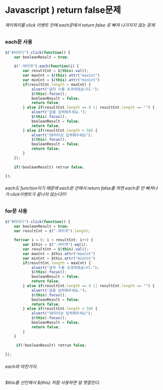 # Javascript ) return false문제

###### 제이쿼리를 click 이벤트 안에 each문에서 return false 로 빠져 나가지지 않는 문제



### each문 사용

```javascript
$("#아이디").click(function() {
    var booleanResult = true;
    
    $(".여러개").each(function(i) {
    	var resultCnt = $(this).val();
        var maxCnt = $(this).attr("maxCnt")
        var minCnt = $(this).attr("minCnt")
        if(resultCnt.length > maxCnt) {
            alsert("글자 수를 초과하였습니다.");
            $(this).focus();
            booleanResult = false;
            return false;
        } else if(resultCnt.length == 0 || resultCnt.length == "") {
            alsert("글을 입력해주세요.");
            $(this).focus();
            booleanResult = false;
            return false;
        } else if(resultCnt.length < 50) {
            alsert("50자이상 입력해주세요");
            $(this).focus();
            booleanResult = false;
            return false;
        }
    });
    
    if(!booleanResult) retrun false;
    
});
```

###### each도 function이기 때문에 each문 안에서 return false를 하면 each문 만 빠져나가 click이벤트가 끝나지 않는다!!!!





### for문 사용

```javascript
$("#아이디").click(function() {
	var booleanResult = true;
    var resultCnt = $(".여러개").length;
    
    for(var i = 0; i < resultCnt; i++) {
        var $this = $(".여러개").eq(i);
       	var resultCnt = $(this).val();
        var maxCnt = $this.attr("maxCnt")
        var minCnt = $this.attr("minCnt")
        if(resultCnt.length > maxCnt) {
            alsert("글자 수를 초과하였습니다.");
            $(this).focus();
            booleanResult = false;
            return false;
        } else if(resultCnt.length == 0 || resultCnt.length == "") {
            alsert("글을 입력해주세요.");
            $(this).focus();
            booleanResult = false;
            return false;
        } else if(resultCnt.length < 50) {
            alsert("50자이상 입력해주세요");
            $(this).focus();
            booleanResult = false;
            return false;
        }
    }
    
     if(!booleanResult) retrun false;
    
});
```

###### each와 마찬가지.

###### $this를 선언해서 $(this) 처럼 사용하면 덜 헷깔린다. 